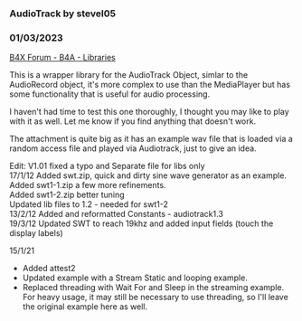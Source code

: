 ### AudioTrack by stevel05
### 01/03/2023
[B4X Forum - B4A - Libraries](https://www.b4x.com/android/forum/threads/14007/)

This is a wrapper library for the AudioTrack Object, simlar to the AudioRecord object, it's more complex to use than the MediaPlayer but has some functionality that is useful for audio processing.  
  
I haven't had time to test this one thoroughly, I thought you may like to play with it as well. Let me know if you find anything that doesn't work.  
  
The attachment is quite big as it has an example wav file that is loaded via a random access file and played via Audiotrack, just to give an idea.  
  
Edit: V1.01 fixed a typo and Separate file for libs only  
17/1/12 Added swt.zip, quick and dirty sine wave generator as an example.  
 Added swt1-1.zip a few more refinements.  
 Added swt1-2.zip better tuning  
 Updated lib files to 1.2 - needed for swt1-2  
13/2/12 Added and reformatted Constants - audiotrack1.3  
19/3/12 Updated SWT to reach 19khz and added input fields (touch the display labels)  
  
15/1/21  

- Added attest2
- Updated example with a Stream Static and looping example.
- Replaced threading with Wait For and Sleep in the streaming example. For heavy usage, it may still be necessary to use threading, so I'll leave the original example here as well.